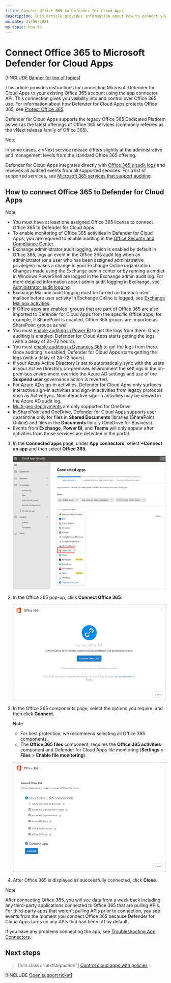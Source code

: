```yaml
---
title: Connect Office 365 to Defender for Cloud Apps 
description: This article provides information about how to connect your Office 365 to Defender for Cloud Apps using the API connector for visibility and control over use.
ms.date: 11/09/2021
ms.topic: how-to
---
```

# Connect Office 365 to Microsoft Defender for Cloud Apps

[!INCLUDE [Banner for top of topics](includes/banner.md)]

This article provides instructions for connecting Microsoft Defender for Cloud Apps to your existing Office 365 account using the app connector API. This connection gives you visibility into and control over Office 365 use. For information about how Defender for Cloud Apps protects Office 365, see [Protect Office 365](protect-office-365.md).
  
Defender for Cloud Apps supports the legacy Office 365 Dedicated Platform as well as the latest offerings of Office 365 services (commonly referred as the vNext release family of Office 365).  

> [!NOTE]
> In some cases, a vNext service release differs slightly at the administrative and management levels from the standard Office 365 offering.

Defender for Cloud Apps integrates directly with [Office 365's audit logs](/microsoft-365/compliance/detailed-properties-in-the-office-365-audit-log?view=o365-worldwide&preserve-view=true) and receives all audited events from all supported services. For a list of supported services, see [Microsoft 365 services that support auditing](/microsoft-365/compliance/search-the-audit-log-in-security-and-compliance#microsoft-365-services-that-support-auditing).

## How to connect Office 365 to Defender for Cloud Apps

> [!NOTE]
>
>- You must have at least one assigned Office 365 license to connect Office 365 to Defender for Cloud Apps.
>- To enable monitoring of Office 365 activities in Defender for Cloud Apps, you are required to enable auditing in the [Office Security and Compliance Center](/microsoft-365/compliance/turn-audit-log-search-on-or-off).
>- Exchange administrator audit logging, which is enabled by default in Office 365, logs an event in the Office 365 audit log when an administrator (or a user who has been assigned administrative privileges) makes a change in your Exchange Online organization. Changes made using the Exchange admin center or by running a cmdlet in Windows PowerShell are logged in the Exchange admin audit log. For more detailed information about admin audit logging in Exchange, see [Administrator audit logging](/exchange/security-and-compliance/exchange-auditing-reports/view-administrator-audit-log).
>- Exchange Mailbox audit logging must be turned on for each user mailbox before user activity in Exchange Online is logged, see [Exchange Mailbox activities](https://support.office.com/article/Search-the-audit-log-in-the-Office-365-Security-Compliance-Center-0d4d0f35-390b-4518-800e-0c7ec95e946c).
>- If Office apps are enabled, groups that are part of Office 365 are also imported to Defender for Cloud Apps from the specific Office apps, for example, if SharePoint is enabled, Office 365 groups are imported as SharePoint groups as well.
>- You must [enable auditing in Power BI](/power-bi/admin/service-admin-auditing) to get the logs from there. Once auditing is enabled, Defender for Cloud Apps starts getting the logs (with a delay of 24-72 hours).
>- You must [enable auditing in Dynamics 365](/power-platform/admin/enable-use-comprehensive-auditing#enable-auditing) to get the logs from there. Once auditing is enabled, Defender for Cloud Apps starts getting the logs (with a delay of 24-72 hours).
>- If your Azure Active Directory is set to automatically sync with the users in your Active Directory on-premises environment the settings in the on-premises environment override the Azure AD settings and use of the **Suspend user** governance action is reverted.
>- For Azure AD sign-in activities, Defender for Cloud Apps only surfaces interactive sign-in activities and sign-in activities from legacy protocols such as ActiveSync. Noninteractive sign-in activities may be viewed in the Azure AD audit log.
> - [Multi-geo deployments](/microsoft-365/enterprise/microsoft-365-multi-geo) are only supported for OneDrive
>- In SharePoint and OneDrive, Defender for Cloud Apps supports user quarantine only for files in **Shared Documents** libraries (SharePoint Online) and files in the **Documents** library (OneDrive for Business).
> - Events from **Exchange**, **Power BI**, and **Teams** will only appear after activities from those services are detected in the portal.

1. In the **Connected apps** page, under **App connectors**, select **+Connect an app** and then select **Office 365**.

    ![connect O365 menu option.](media/connect-o365.png)

1. In the Office 365 pop-up, click **Connect Office 365**.

    ![connect O365 pop-up.](media/office-connect.png)

1. In the Office 365 components page, select the options you require, and then click **Connect**.

    > [!NOTE]
    >
    > - For best protection, we recommend selecting all Office 365 components.
    > - The **Office 365 files** component, requires the **Office 365 activities** component and Defender for Cloud Apps file monitoring (**Settings** > **Files** > **Enable file monitoring**).

    ![connect O365 components.](media/connect-o365-components.png)

1. After Office 365 is displayed as successfully connected, click **Close**.

> [!NOTE]
> After connecting Office 365, you will see data from a week back including any third-party applications connected to Office 365 that are pulling APIs. For third-party apps that weren't pulling APIs prior to connection, you see events from the moment you connect Office 365 because Defender for Cloud Apps turns on any APIs that had been off by default.

If you have any problems connecting the app, see [Troubleshooting App Connectors](troubleshooting-api-connectors-using-error-messages.md).

## Next steps

> [!div class="nextstepaction"]
> [Control cloud apps with policies](control-cloud-apps-with-policies.md)

[!INCLUDE [Open support ticket](includes/support.md)]
